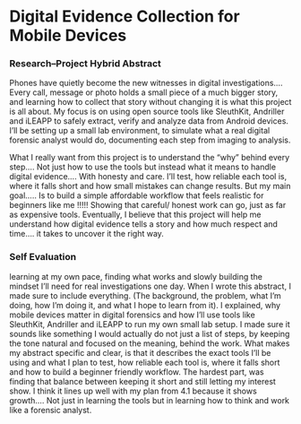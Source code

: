 
# Digital Evidence Collection for Mobile Devices
### Research–Project Hybrid Abstract
Phones have quietly become the new witnesses in digital investigations…. Every call,
message or photo holds a small piece of a much bigger story, and learning how to collect that
story without changing it is what this project is all about. My focus is on using open source
tools like SleuthKit, Andriller and iLEAPP to safely extract, verify and analyze data from
Android devices. I’ll be setting up a small lab environment, to simulate what a real digital
forensic analyst would do, documenting each step from imaging to analysis.
 
 What I really want from this project is to understand the “why” behind every step…. Not
just how to use the tools but instead what it means to handle digital evidence…. With honesty
and care. I’ll test, how reliable each tool is, where it falls short and how small mistakes can
change results. But my main goal….. Is to build a simple affordable workflow that feels
realistic for beginners like me !!!!! Showing that careful/ honest work can go, just as far as
expensive tools. Eventually, I believe that this project will help me understand how digital
evidence tells a story and how much respect and time…. it takes to uncover it the right way.

### Self Evaluation
learning at my own pace, finding what works and slowly building the mindset I’ll need for
real investigations one day. When I wrote this abstract, I made sure to include everything.
(The background, the problem, what I’m doing, how I’m doing it, and what I hope to learn
from it). I explained, why mobile devices matter in digital forensics and how I’ll use tools
like SleuthKit, Andriller and iLEAPP to run my own small lab setup. I made sure it sounds
like something I would actually do not just a list of steps, by keeping the tone natural and
focused on the meaning, behind the work. What makes my abstract specific and clear, is that
it describes the exact tools I’ll be using and what I plan to test, how reliable each tool is,
where it falls short and how to build a beginner friendly workflow. The hardest part, was
finding that balance between keeping it short and still letting my interest show. I think it lines
up well with my plan from 4.1 because it shows growth…. Not just in learning the tools but
in learning how to think and work like a forensic analyst.
